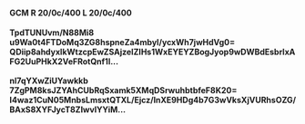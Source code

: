 #### GCM R 20/0c/400 L 20/0c/400
**TpdTUNUvm/N88Mi8**<br/>**u9Wa0t4FTDoMq3ZG8hspneZa4mbyI/ycxWh7jwHdVg0=**<br/>**QDiip8ahdyxlkWtzcpEwZSAjzeIZIHs1WxEYEYZBogJyop9wDWBdEsbrlxAFG2UuPHkX2VeFRotQnf1l...**<br/><br/>
**nl7qYXwZiUYawkkb**<br/>**7ZgPM8ksJZYAhCUbRqSxamk5XMqDSrwuhbtbfeF8K20=**<br/>**I4waz1CuN05MnbsLmsxtQTXL/Ejcz/lnXE9HDg4b7G3wVksXjVURhsOZG/BAxS8XYFJycT8ZIwvlYYiM...**
